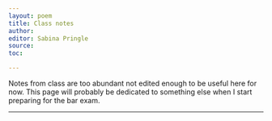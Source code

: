 ```yaml
---
layout: poem
title: Class notes
author:
editor: Sabina Pringle
source:
toc:

---
```


Notes from class are too abundant not edited enough to be useful here for now. This page will probably be dedicated to something else when I start preparing for the bar exam.

---

